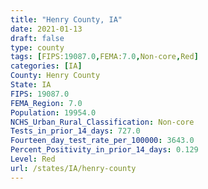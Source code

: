 ```yaml
---
title: "Henry County, IA"
date: 2021-01-13
draft: false
type: county
tags: [FIPS:19087.0,FEMA:7.0,Non-core,Red]
categories: [IA]
County: Henry County
State: IA
FIPS: 19087.0
FEMA_Region: 7.0
Population: 19954.0
NCHS_Urban_Rural_Classification: Non-core
Tests_in_prior_14_days: 727.0
Fourteen_day_test_rate_per_100000: 3643.0
Percent_Positivity_in_prior_14_days: 0.129
Level: Red
url: /states/IA/henry-county
---
```



